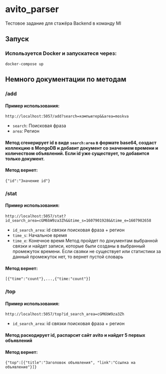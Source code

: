 # avito_parser
Тестовое задание для стажёра Backend в команду MI
## Запуск
### Используется Docker и запускатеся через:
`docker-compose up`
## Немного документации по методам
### /add
#### Пример использования:
`http://localhost:5057/add?search=компьютер&&area=moskva`
* `search`: Поисковая фраза
* `area`: Регион
#### Метод сгенерирует id в виде `search:area` в формате base64, создаст коллекцию в MongoDB и добавит документ со значением времени и количеством объявлений. Если id уже существует, то добавится только документ.  
#### Метод вернет:
`{"id":"Значение id"}`
### /stat
#### Пример использования:
`http://localhost:5057/stat?id_search_area=cGM6bW9za3Zh&&time_s=1607901928&&time_e=1607902658`
* `id_search_area`: id связки поисковая фраза + регион
* `time_s`: Начальное время
* `time_e`: Конечное время
Метод пройдет по документам выбранной связки и найдет записи, которые были созданы в выбранный промежуток времени. Если свзяки не существует или статистики за данный промежуток нет, то вернет пустой словарь
#### Метод вернет:
`[{"time":"count"},...,{"time:"count"}]`
### /top
#### Пример использования:
`http://localhost:5057/top?id_search_area=cGM6bW9za3Zh`
* `id_search_area`: id связки поисковая фраза + регион
#### Метод раскодирует id, распарсит сайт avito и найдет 5 первых объявлений 
#### Метод вернет:
`{"top":[{"title":"Заголовок объявления", "link":"Ссылка на объявление"}]}`
